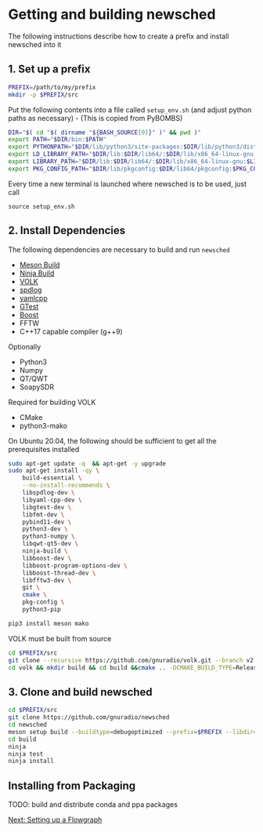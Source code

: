 # Getting and building newsched

The following instructions describe how to create a prefix and install newsched into it

## 1. Set up a prefix

```sh
PREFIX=/path/to/my/prefix
mkdir -p $PREFIX/src 
```
Put the following contents into a file called `setup_env.sh` (and adjust python paths as necessary) - (This is copied from PyBOMBS)
```bash
DIR="$( cd "$( dirname "${BASH_SOURCE[0]}" )" && pwd )"
export PATH="$DIR/bin:$PATH"
export PYTHONPATH="$DIR/lib/python3/site-packages:$DIR/lib/python3/dist-packages:$DIR/lib/python3.8/site-packages:$DIR/lib/python3.8/dist-packages:$DIR/lib64/python3/site-packages:$DIR/lib64/python3/dist-packages:$DIR/lib64/python3.8/site-packages:$DIR/lib64/python3.8/dist-packages:$PYTHONPATH"
export LD_LIBRARY_PATH="$DIR/lib:$DIR/lib64/:$DIR/lib/x86_64-linux-gnu:$LD_LIBRARY_PATH"
export LIBRARY_PATH="$DIR/lib:$DIR/lib64/:$DIR/lib/x86_64-linux-gnu:$LIBRARY_PATH"
export PKG_CONFIG_PATH="$DIR/lib/pkgconfig:$DIR/lib64/pkgconfig:$PKG_CONFIG_PATH"
```

Every time a new terminal is launched where newsched is to be used, just call
```
source setup_env.sh
```

## 2. Install Dependencies

The following dependencies are necessary to build and run `newsched`

- [Meson Build](https://mesonbuild.com)
- [Ninja Build](https://ninja-build.org/)
- [VOLK](https://www.libvolk.org/doxygen/)
- [spdlog](https://github.com/gabime/spdlog)
- [yamlcpp](https://github.com/jbeder/yaml-cpp)
- [GTest](https://github.com/google/googletest)
- [Boost](https://www.boost.org/)
- FFTW
- C++17 capable compiler (g++9)
  
Optionally
- Python3
- Numpy
- QT/QWT
- SoapySDR

Required for building VOLK
- CMake
- python3-mako

On Ubuntu 20.04, the following should be sufficient to get all the prerequisites installed
```bash
sudo apt-get update -q  && apt-get -y upgrade
sudo apt-get install -qy \
    build-essential \
    --no-install-recommends \
    libspdlog-dev \
    libyaml-cpp-dev \
    libgtest-dev \
    libfmt-dev \
    pybind11-dev \
    python3-dev \
    python3-numpy \
    libqwt-qt5-dev \
    ninja-build \
    libboost-dev \
    libboost-program-options-dev \
    libboost-thread-dev \
    libfftw3-dev \
    git \ 
    cmake \
    pkg-config \
    python3-pip

pip3 install meson mako
```

VOLK must be built from source
```bash
cd $PREFIX/src
git clone --recursive https://github.com/gnuradio/volk.git --branch v2.4.1
cd volk && mkdir build && cd build &&cmake .. -DCMAKE_BUILD_TYPE=Release -DCMAKE_INSTALL_PREFIX=/prefix && make install -j8
```

## 3. Clone and build newsched
```bash
cd $PREFIX/src
git clone https://github.com/gnuradio/newsched
cd newsched
meson setup build --buildtype=debugoptimized --prefix=$PREFIX --libdir=lib
cd build
ninja
ninja test
ninja install
```

## Installing from Packaging

TODO: build and distribute conda and ppa packages

[Next: Setting up a Flowgraph](03_Flowgraph)
